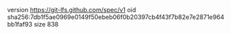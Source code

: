 version https://git-lfs.github.com/spec/v1
oid sha256:7db1f5ae0969e0149f50ebeb06f0b20397cb4f43f7b82e7e2871e964bb1faf93
size 838
